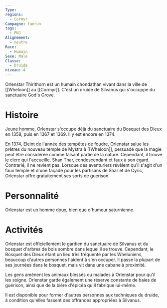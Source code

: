 ```yaml
---
Type: 
regions:
  - Cormyr
Campagne: faerun
tags:
  - PNJ
Alignement:
  - neutre
Race:
  - Humain
Sexe: Male
Classe:
  - Druide
niveau: 4
---
```

Orlenstar Thirlthorn est un humain chondathan vivant dans la ville de [[Wheloon]] au [[Cormyr]]. C'est un druide de Silvanus qui s'occuppe du sanctuaire God's Grove.

# Histoire

Jeune homme, Orlenstar s'occupe déjà du sanctuaire du Bosquet des Dieux en 1358, puis en 1367 et 1369. Il y est encore en 1374.

En 1374, Eleint de l'année des tempêtes de foudre, Orlenstar salue les prêtres du nouveau temple de Mystra à [[Wheloon]], persuadé que la magie peut être considérée comme faisant partie de la nature. Cependant, il trouve le clerc qui l'accueille, Shan Thar, condescendant et faux à son égard. Contrarié, il ne revient pas. Lorsque des aventuriers révèlent qu'il s'agit d'un faux temple et d'une façade pour les partisans de Shar et de Cyric, Orlenstar offre gratuitement ses sorts de guérison.

# Personnalité
Orlenstar est un homme doux, bien que d'humeur saturnienne.

# Activités
Orlenstar est officiellement le gardien du sanctuaire de Silvanus et du bosquet d'arbres de bois sombre dans lequel il se trouve. Cependant, le Bosquet des Dieux étant un lieu très fréquenté par les Wheluniens, beaucoup d'autres personnes l'aident à s'en occuper. Il passe la plupart de ses journées dans le bosquet, mais vit dans une cabane à proximité.

Les gens amènent les animaux blessés ou malades à Orlenstar pour qu'il les soigne. Orlenstar garde également une réserve constante de baies de guérison, ainsi que de la bière d'épicéa qu'il fabrique lui-même.

Il est disponible pour former d'autres personnes aux techniques du druide, à condition qu'elles fassent des offrandes appropriées à Silvanus.






